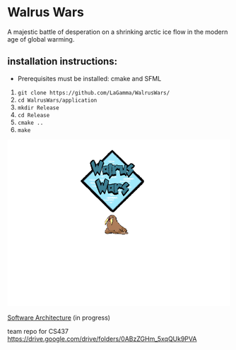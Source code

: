 # Walrus Wars
A majestic battle of desperation on a shrinking arctic ice flow in the modern age of global warming.

## installation instructions:
- Prerequisites must be installed: cmake and SFML

1. ```git clone https://github.com/LaGamma/WalrusWars/```
2. ```cd WalrusWars/application```
3. ```mkdir Release```
4. ```cd Release```
5. ```cmake ..```
6. ```make```

![artwork_2](./application/images/menu_title.png)

[Software Architecture](https://www.draw.io/?lightbox=1&highlight=0000ff&edit=_blank&layers=1&nav=1&title=walruswars#Uhttps%3A%2F%2Fdrive.google.com%2Fa%2Femail.wm.edu%2Fuc%3Fid%3D1JHP4jRh6C4aZxVL00ZnhryCHLmA5V09V%26export%3Ddownload) (in progress)

team repo for CS437
https://drive.google.com/drive/folders/0ABzZGHm_5xqQUk9PVA
